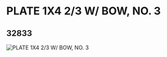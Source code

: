 # PLATE 1X4 2/3 W/ BOW, NO. 3
## 32833
![PLATE 1X4 2/3 W/ BOW, NO. 3](https://lc-www-live-s.legocdn.com/media/bricks/5/2/6184941.jpg)